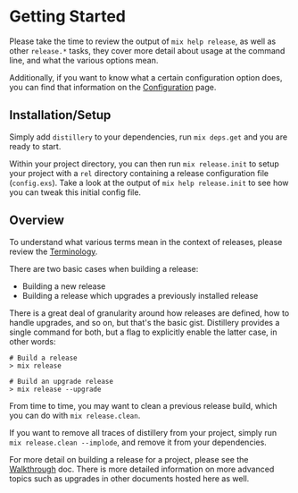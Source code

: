# Getting Started

Please take the time to review the output of `mix help release`, as well as other `release.*` tasks,
they cover more detail about usage at the command line, and what the various options mean.

Additionally, if you want to know what a certain configuration option does, you can find that information
on the [Configuration](https://hexdocs.pm/distillery/configuration.html) page.

## Installation/Setup

Simply add `distillery` to your dependencies, run `mix deps.get` and you are ready to start.

Within your project directory, you can then run `mix release.init` to setup your project with
a `rel` directory containing a release configuration file (`config.exs`). Take a look at the output
of `mix help release.init` to see how you can tweak this initial config file.

## Overview

To understand what various terms mean in the context of releases,
please review the [Terminology](https://hexdocs.pm/distillery/terminology.html).

There are two basic cases when building a release:

- Building a new release
- Building a release which upgrades a previously installed release

There is a great deal of granularity around how releases are defined, how to handle upgrades, and so on,
but that's the basic gist. Distillery provides a single command for both, but a flag to explicitly enable
the latter case, in other words:

```
# Build a release
> mix release

# Build an upgrade release
> mix release --upgrade
```

From time to time, you may want to clean a previous release build, which you can do with `mix release.clean`.

If you want to remove all traces of distillery from your project, simply run `mix release.clean --implode`, and
remove it from your dependencies.

For more detail on building a release for a project, please see the [Walkthrough](https://hexdocs.pm/distillery/walkthrough.html)
doc. There is more detailed information on more advanced topics such as upgrades in other documents hosted here as well.
